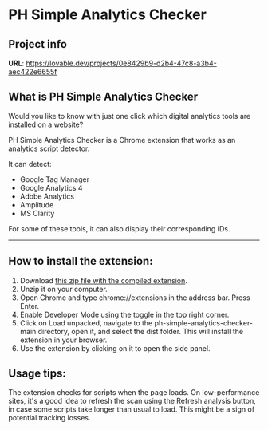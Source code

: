 # PH Simple Analytics Checker

## Project info

**URL**: https://lovable.dev/projects/0e8429b9-d2b4-47c8-a3b4-aec422e6655f

## What is PH Simple Analytics Checker

Would you like to know with just one click which digital analytics tools are installed on a website?

PH Simple Analytics Checker is a Chrome extension that works as an analytics script detector.

It can detect:

- Google Tag Manager
- Google Analytics 4
- Adobe Analytics
- Amplitude
- MS Clarity

For some of these tools, it can also display their corresponding IDs.

---

## How to install the extension:

1. Download [this zip file with the compiled extension](https://drive.google.com/drive/folders/1fk-9UdtUnOGosQL2fHUsKBGJT5fv7AL5?usp=sharing).
2. Unzip it on your computer.
3. Open Chrome and type chrome://extensions in the address bar. Press Enter.
4. Enable Developer Mode using the toggle in the top right corner.
5. Click on Load unpacked, navigate to the ph-simple-analytics-checker-main directory, open it, and select the dist folder. This will install the extension in your browser.
6. Use the extension by clicking on it to open the side panel.

## Usage tips:

The extension checks for scripts when the page loads. On low-performance sites, it's a good idea to refresh the scan using the Refresh analysis button, in case some scripts take longer than usual to load. This might be a sign of potential tracking losses.
